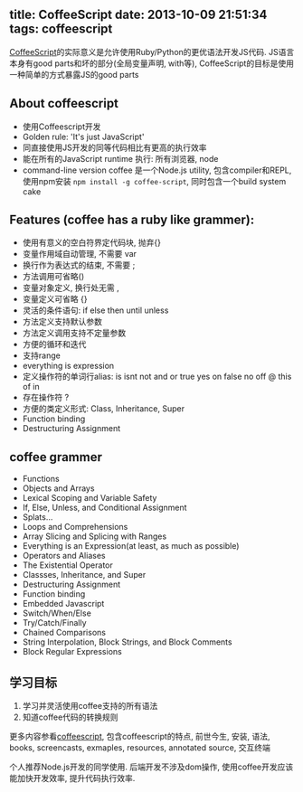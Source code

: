 title:  CoffeeScript
date: 2013-10-09 21:51:34
tags: coffeescript
---

[CoffeeScript](http://coffeescript.org/)的实际意义是允许使用Ruby/Python的更优语法开发JS代码. JS语言本身有good parts和坏的部分(全局变量声明, with等), CoffeeScript的目标是使用一种简单的方式暴露JS的good parts

## About coffeescript

* 使用Coffeescript开发
* Golden rule: 'It's just JavaScript'
* 同直接使用JS开发的同等代码相比有更高的执行效率
* 能在所有的JavaScript runtime 执行: 所有浏览器, node
* command-line version coffee 是一个Node.js utility, 包含compiler和REPL, 使用npm安装 `npm install -g coffee-script`, 同时包含一个build system cake


## Features (coffee has a ruby like grammer):

* 使用有意义的空白符界定代码块, 抛弃{}
* 变量作用域自动管理, 不需要 var
* 换行作为表达式的结束, 不需要 ;
* 方法调用可省略()
* 变量对象定义, 换行处无需 ,
* 变量定义可省略 {}
* 灵活的条件语句: if else then until unless
* 方法定义支持默认参数
* 方法定义调用支持不定量参数
* 方便的循环和迭代
* 支持range
* everything is expression
* 定义操作符的单词行alias: is isnt not and or true yes on false no off @ this of in
* 存在操作符 ?
* 方便的类定义形式: Class, Inheritance, Super
* Function binding
* Destructuring Assignment


## coffee grammer

* Functions
* Objects and Arrays
* Lexical Scoping and Variable Safety
* If, Else, Unless, and Conditional Assignment
* Splats…
* Loops and Comprehensions
* Array Slicing and Splicing with Ranges
* Everything is an Expression(at least, as much as possible)
* Operators and Aliases
* The Existential Operator
* Classses, Inheritance, and Super
* Destructuring Assignment
* Function binding
* Embedded Javascript
* Switch/When/Else
* Try/Catch/Finally
* Chained Comparisons
* String Interpolation, Block Strings, and Block Comments
* Block Regular Expressions




## 学习目标

1. 学习并灵活使用coffee支持的所有语法
2. 知道coffee代码的转换规则


更多内容参看[coffeescript](http://coffeescript.org/), 包含coffeescript的特点, 前世今生, 安装, 语法, books, screencasts, exmaples, resources, annotated source, 交互终端

个人推荐Node.js开发的同学使用. 后端开发不涉及dom操作, 使用coffee开发应该能加快开发效率, 提升代码执行效率.
